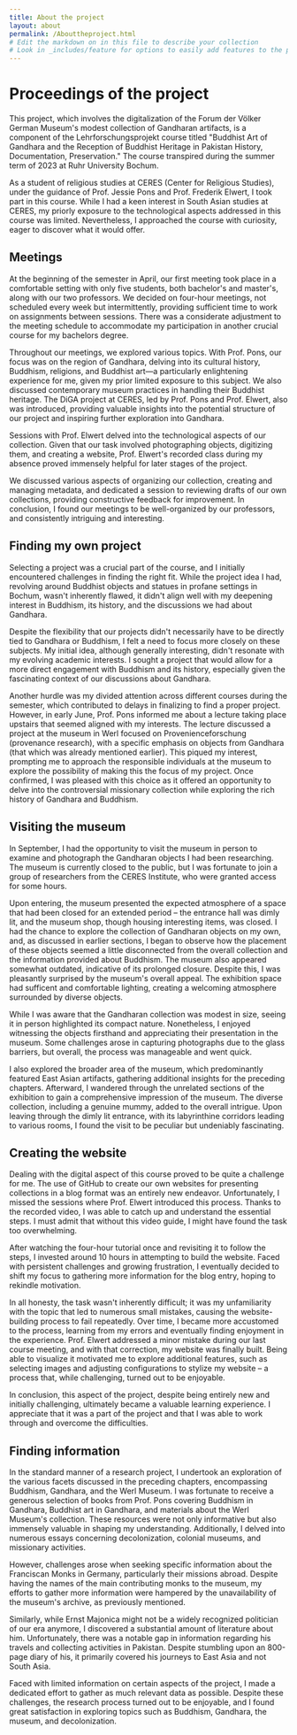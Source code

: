 ```yaml
---
title: About the project
layout: about
permalink: /Abouttheproject.html
# Edit the markdown on in this file to describe your collection
# Look in _includes/feature for options to easily add features to the page
---
```


# Proceedings of the project
This project, which involves the digitalization of the Forum der Völker German Museum's modest collection of Gandharan artifacts, is a component of the Lehrforschungsprojekt course titled "Buddhist Art of Gandhara and the Reception of Buddhist Heritage in Pakistan History, Documentation, Preservation." The course transpired during the summer term of 2023 at Ruhr University Bochum.

As a student of religious studies at CERES (Center for Religious Studies), under the guidance of Prof. Jessie Pons and Prof. Frederik Elwert, I took part in this course. While I had a keen interest in South Asian studies at CERES, my priorly exposure to the technological aspects addressed in this course was limited. Nevertheless, I approached the course with curiosity, eager to discover what it would offer.

## Meetings
At the beginning of the semester in April, our first meeting took place in a comfortable setting with only five students, both bachelor's and master's, along with our two professors. We decided on four-hour meetings, not scheduled every week but intermittently, providing sufficient time to work on assignments between sessions. There was a considerate adjustment to the meeting schedule to accommodate my participation in another crucial course for my bachelors degree.

Throughout our meetings, we explored various topics. With Prof. Pons, our focus was on the region of Gandhara, delving into its cultural history, Buddhism, religions, and Buddhist art—a particularly enlightening experience for me, given my prior limited exposure to this subject. We also discussed contemporary museum practices in handling their Buddhist heritage. The DiGA project at CERES, led by Prof. Pons and Prof. Elwert, also was introduced, providing valuable insights into the potential structure of our project and inspiring further exploration into Gandhara.

Sessions with Prof. Elwert delved into the technological aspects of our collection. Given that our task involved photographing objects, digitizing them, and creating a website, Prof. Elwert's recorded class during my absence proved immensely helpful for later stages of the project.

We discussed various aspects of organizing our collection, creating and managing metadata, and dedicated a session to reviewing drafts of our own collections, providing constructive feedback for improvement. In conclusion, I found our meetings to be well-organized by our professors, and consistently intriguing and interesting.

## Finding my own project 
Selecting a project was a crucial part of the course, and I initially encountered challenges in finding the right fit. While the project idea I had, revolving around Buddhist objects and statues in profane settings in Bochum, wasn't inherently flawed, it didn't align well with my deepening interest in Buddhism, its history, and the discussions we had about Gandhara.

Despite the flexibility that our projects didn't necessarily have to be directly tied to Gandhara or Buddhism, I felt a need to focus more closely on these subjects. My initial idea, although generally interesting, didn't resonate with my evolving academic interests. I sought a project that would allow for a more direct engagement with Buddhism and its history, especially given the fascinating context of our discussions about Gandhara.

Another hurdle was my divided attention across different courses during the semester, which contributed to delays in finalizing to find a proper project. However, in early June, Prof. Pons informed me about a lecture taking place upstairs that seemed aligned with my interests. The lecture discussed a project at the museum in Werl focused on Provenienceforschung (provenance research), with a specific emphasis on objects from Gandhara (that which was already mentioned earlier). This piqued my interest, prompting me to approach the responsible individuals at the museum to explore the possibility of making this the focus of my project. Once confirmed, I was pleased with this choice as it offered an opportunity to delve into the controversial missionary collection while exploring the rich history of Gandhara and Buddhism.

## Visiting the museum 
In September, I had the opportunity to visit the museum in person to examine and photograph the Gandharan objects I had been researching. The museum is currently closed to the public, but I was fortunate to join a group of researchers from the CERES Institute, who were granted access for some hours.

Upon entering, the museum presented the expected atmosphere of a space that had been closed for an extended period – the entrance hall was dimly lit, and the museum shop, though housing interesting items, was closed. I had the chance to explore the collection of Gandharan objects on my own, and, as discussed in earlier sections, I began to observe how the placement of these objects seemed a little disconnected from the overall collection and the information provided about Buddhism. The museum also appeared somewhat outdated, indicative of its prolonged closure. Despite this, I was pleasantly surprised by the museum's overall appeal. The exhibition space had sufficent and comfortable lighting, creating a welcoming atmosphere surrounded by diverse objects.

While I was aware that the Gandharan collection was modest in size, seeing it in person highlighted its compact nature. Nonetheless, I enjoyed witnessing the objects firsthand and appreciating their presentation in the museum. Some challenges arose in capturing photographs due to the glass barriers, but overall, the process was manageable and went quick.

I also explored the broader area of the museum, which predominantly featured East Asian artifacts, gathering additional insights for the preceding chapters. Afterward, I wandered through the unrelated sections of the exhibition to gain a comprehensive impression of the museum. The diverse collection, including a genuine mummy, added to the overall intrigue. Upon leaving through the dimly lit entrance, with its labyrinthine corridors leading to various rooms, I found the visit to be peculiar but undeniably fascinating.

## Creating the website
Dealing with the digital aspect of this course proved to be quite a challenge for me. The use of GitHub to create our own websites for presenting collections in a blog format was an entirely new endeavor. Unfortunately, I missed the sessions where Prof. Elwert introduced this process. Thanks to the recorded video, I was able to catch up and understand the essential steps. I must admit that without this video guide, I might have found the task too overwhelming.

After watching the four-hour tutorial once and revisiting it to follow the steps, I invested around 10 hours in attempting to build the website. Faced with persistent challenges and growing frustration, I eventually decided to shift my focus to gathering more information for the blog entry, hoping to rekindle motivation.

In all honesty, the task wasn't inherently difficult; it was my unfamiliarity with the topic that led to numerous small mistakes, causing the website-building process to fail repeatedly. Over time, I became more accustomed to the process, learning from my errors and eventually finding enjoyment in the experience. Prof. Elwert addressed a minor mistake during our last course meeting, and with that correction, my website was finally built. Being able to visualize it motivated me to explore additional features, such as selecting images and adjusting configurations to stylize my website – a process that, while challenging, turned out to be enjoyable.

In conclusion, this aspect of the project, despite being entirely new and initially challenging, ultimately became a valuable learning experience. I appreciate that it was a part of the project and that I was able to work through and overcome the difficulties.

## Finding information 
In the standard manner of a research project, I undertook an exploration of the various facets discussed in the preceding chapters, encompassing Buddhism, Gandhara, and the Werl Museum. I was fortunate to receive a generous selection of books from Prof. Pons covering Buddhism in Gandhara, Buddhist art in Gandhara, and materials about the Werl Museum's collection. These resources were not only informative but also immensely valuable in shaping my understanding. Additionally, I delved into numerous essays concerning decolonization, colonial museums, and missionary activities.

However, challenges arose when seeking specific information about the Franciscan Monks in Germany, particularly their missions abroad. Despite having the names of the main contributing monks to the museum, my efforts to gather more information were hampered by the unavailability of the museum's archive, as previously mentioned.

Similarly, while Ernst Majonica might not be a widely recognized politician of our era anymore, I discovered a substantial amount of literature about him. Unfortunately, there was a notable gap in information regarding his travels and collecting activities in Pakistan. Despite stumbling upon an 800-page diary of his, it primarily covered his journeys to East Asia and not South Asia.

Faced with limited information on certain aspects of the project, I made a dedicated effort to gather as much relevant data as possible. Despite these challenges, the research process turned out to be enjoyable, and I found great satisfaction in exploring topics such as Buddhism, Gandhara, the museum, and decolonization.
